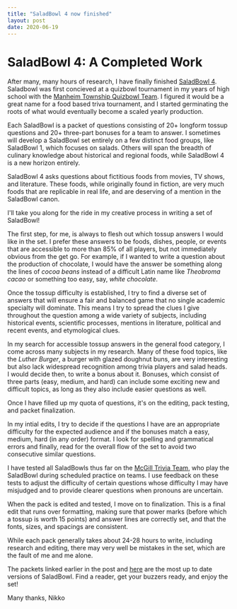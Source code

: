 ```yaml
---
title: "SaladBowl 4 now finished"
layout: post
date: 2020-06-19
---
```


# SaladBowl 4: A Completed Work

After many, many hours of research, I have finally finished [SaladBowl 4](https://nikkoong.github.io/projects/saladbowl.html). Saladbowl was first concieved at a quizbowl tournament in my years of high school with the [Manheim Township Quizbowl Team](https://mtquizbowl.vistaprintdigital.com/). I figured it would be a great name for a food based triva tournament, and I started germinating the roots of what would eventually become a scaled yearly production.

Each SaladBowl is a packet of questions consisting of 20+ longform tossup questions and 20+ three-part bonuses for a team to answer. I sometimes will develop a SaladBowl set entirely on a few distinct food groups, like SaladBowl 1, which focuses on salads. Others will span the breadth of culinary knowledge about historical and regional foods, while SaladBowl 4 is a new horizon entirely. 

SaladBowl 4 asks questions about fictitious foods from movies, TV shows, and literature. These foods, while originally found in fiction, are very much foods that are replicable in real life, and are deserving of a mention in the SaladBowl canon. 

I'll take you along for the ride in my creative process in writing a set of SaladBowl!

The first step, for me, is always to flesh out which tossup answers I would like in the set. I prefer these answers to be foods, dishes, people, or events that are accessible to more than 85% of all players, but not immediately obvious from the get go. For example, if I wanted to write a question about the production of chocolate, I would have the answer be something along the lines of *cocoa beans* instead of a difficult Latin name like *Theobroma cacao* or something too easy, say, *white chocolate*. 

Once the tossup difficulty is established, I try to find a diverse set of answers that will ensure a fair and balanced game that no single academic specialty will dominate. This means I try to spread the clues I give throughout the question among a wide variety of subjects, including historical events, scientific processes, mentions in literature, political and recent events, and etymological clues. 

In my search for accessible tossup answers in the general food category, I come across many subjects in my research. Many of these food topics, like the *Luther Burger*, a burger with glazed doughnut buns, are very interesting but also lack widespread recognition among trivia players and salad heads. I would decide then, to write a bonus about it. Bonuses, which consist of three parts (easy, medium, and hard) can include some exciting new and difficult topics, as long as they also include easier questions as well.

Once I have filled up my quota of questions, it's on the editing, pack testing, and packet finalization.

In my intial edits, I try to decide if the questions I have are an appropriate difficulty for the expected audience and if the bonuses match a easy, medium, hard (in any order) format. I look for spelling and grammatical errors and finally, read for the overall flow of the set to avoid two consecutive similar questions. 

I have tested all SaladBowls thus far on the [McGill Trivia Team](https://ssmu.ca/clubs/hobby-leisure-clubs/trivia-club-2/), who play the SaladBowl during scheduled practice on teams. I use feedback on these tests to adjust the difficulty of certain questions whose difficulty I may have misjudged and to provide clearer questions when pronouns are uncertain. 

When the pack is edited and tested, I move on to finalization. This is a final edit that runs over formatting, making sure that power marks (before which a tossup is worth 15 points) and answer lines are correctly set, and that the fonts, sizes, and spacings are consistent. 

While each pack generally takes about 24-28 hours to write, including research and editing, there may very well be mistakes in the set, which are the fault of me and me alone.

The packets linked earlier in the post and [here](https://nikkoong.github.io/projects/saladbowl.html) are the most up to date versions of SaladBowl. Find a reader, get your buzzers ready, and enjoy the set!

Many thanks,
Nikko
